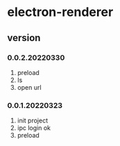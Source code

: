 # electron-renderer

## version
### 0.0.2.20220330
1. preload
2. ls
3. open url

### 0.0.1.20220323
1. init project
2. ipc login ok
3. preload 


